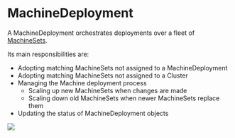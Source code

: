 # MachineDeployment

A MachineDeployment orchestrates deployments over a fleet of [MachineSets](./machine-set.yaml).

Its main responsibilities are:
* Adopting matching MachineSets not assigned to a MachineDeployment
* Adopting matching MachineSets not assigned to a Cluster
* Managing the Machine deployment process
  * Scaling up new MachineSets when changes are made
  * Scaling down old MachineSets when newer MachineSets replace them
* Updating the status of MachineDeployment objects

![](../../images/cluster-admission-machineset-controller.png)
